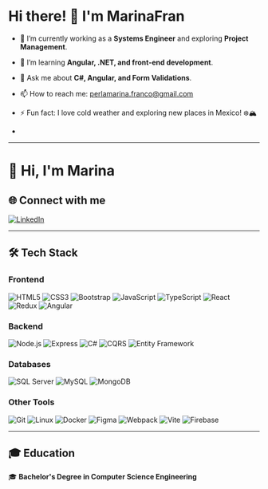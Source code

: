 

# Hi there! 👋 I'm MarinaFran

- 🔭 I’m currently working as a **Systems Engineer** and exploring **Project Management**.
- 🌱 I’m learning **Angular, .NET, and front-end development**.
- 💬 Ask me about **C#, Angular, and Form Validations**.
- 📫 How to reach me: perlamarina.franco@gmail.com
- ⚡ Fun fact: I love cold weather and exploring new places in Mexico! ❄️🏔️

- 

---

# 👋 Hi, I'm Marina

## 🌐 Connect with me
[![LinkedIn](https://img.shields.io/badge/LinkedIn-Profile-blue?logo=linkedin)](https://www.linkedin.com/in/perla-marina/)

---

## 🛠️ Tech Stack

### **Frontend**
![HTML5](https://img.shields.io/badge/HTML5-E34F26?style=flat&logo=html5&logoColor=white)
![CSS3](https://img.shields.io/badge/CSS3-1572B6?style=flat&logo=css3&logoColor=white)
![Bootstrap](https://img.shields.io/badge/Bootstrap-563D7C?style=flat&logo=bootstrap&logoColor=white)
![JavaScript](https://img.shields.io/badge/JavaScript-F7DF1E?style=flat&logo=javascript&logoColor=black)
![TypeScript](https://img.shields.io/badge/TypeScript-007ACC?style=flat&logo=typescript&logoColor=white)
![React](https://img.shields.io/badge/React-20232A?style=flat&logo=react&logoColor=61DAFB)
![Redux](https://img.shields.io/badge/Redux-764ABC?style=flat&logo=redux&logoColor=white)
![Angular](https://img.shields.io/badge/Angular-DD0031?style=flat&logo=angular&logoColor=white)

### **Backend**
![Node.js](https://img.shields.io/badge/Node.js-43853D?style=flat&logo=node.js&logoColor=white)
![Express](https://img.shields.io/badge/Express-000000?style=flat&logo=express&logoColor=white)
![C#](https://img.shields.io/badge/C%23-239120?style=flat&logo=csharp&logoColor=white)
![CQRS](https://img.shields.io/badge/CQRS-4CAF50?style=flat&logo=git&logoColor=white)
![Entity Framework](https://img.shields.io/badge/Entity%20Framework-7C4DFF?style=flat&logo=entity-framework&logoColor=white)

### **Databases**
![SQL Server](https://img.shields.io/badge/SQL%20Server-CC2927?style=flat&logo=microsoft-sql-server&logoColor=white)
![MySQL](https://img.shields.io/badge/MySQL-4479A1?style=flat&logo=mysql&logoColor=white)
![MongoDB](https://img.shields.io/badge/MongoDB-4EA94B?style=flat&logo=mongodb&logoColor=white)

### **Other Tools**
![Git](https://img.shields.io/badge/Git-F05032?style=flat&logo=git&logoColor=white)
![Linux](https://img.shields.io/badge/Linux-FCC624?style=flat&logo=linux&logoColor=black)
![Docker](https://img.shields.io/badge/Docker-2496ED?style=flat&logo=docker&logoColor=white)
![Figma](https://img.shields.io/badge/Figma-F24E1E?style=flat&logo=figma&logoColor=white)
![Webpack](https://img.shields.io/badge/Webpack-8DD6F9?style=flat&logo=webpack&logoColor=black)
![Vite](https://img.shields.io/badge/Vite-646CFF?style=flat&logo=vite&logoColor=white)
![Firebase](https://img.shields.io/badge/Firebase-FFCA28?style=flat&logo=firebase&logoColor=black)

---

## 🎓 Education
🎓 **Bachelor's Degree in Computer Science Engineering**

